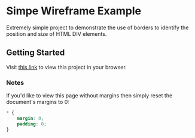 # Simpe Wireframe Example
Extremely simple project to demonstrate the use of borders to identify the position and size of HTML DIV elements.

## Getting Started
Visit [this link](https://popnfresh234.github.io/wire_frame_example/) to view this project in your browser.

### Notes
If you'd like to view this page without margins then simply reset the document's margins to 0:

```css
* {
    margin: 0;
    padding: 0;
}
```